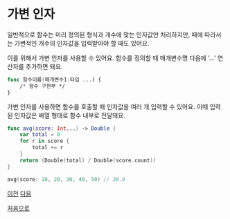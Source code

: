 # 가변 인자

일반적으로 함수는 미리 정의된 형식과 개수에 맞는 인자값만 처리하지만, 때에 따라서는 가변적인 개수의 인자값을 입력받아야 할 때도 있어요.

이를 위해서 가변 인자를 사용할 수 있어요. 함수를 정의할 때 매개변수명 다음에 '...' 연산자를 추가하면 돼요.

```swift
func 함수이름(매개변수1:타입 ...) {
    /* 함수 구현부 */
}
```

가변 인자를 사용하면 함수를 호출할 때 인자값을 여러 개 입력할 수 있어요. 이때 입력된 인자값은 배열 형태로 함수 내부로 전달돼요.

```swift
func avg(score: Int...) -> Double {
    var total = 0
    for r in score {
        total += r
    }
    return (Double(total) / Double(score.count))
}

avg(score: 10, 20, 30, 40, 50) // 30.0
```

[이전](https://github.com/MojitoBar/iOS-DeepDive/blob/main/%EA%BC%BC%EA%BC%BC%ED%95%9C_%EC%9E%AC%EC%9D%80%EC%94%A8%EC%9D%98_Swift_%EB%AC%B8%EB%B2%95%ED%8E%B8/7.2.1.md)
[다음](https://github.com/MojitoBar/iOS-DeepDive/blob/main/%EA%BC%BC%EA%BC%BC%ED%95%9C_%EC%9E%AC%EC%9D%80%EC%94%A8%EC%9D%98_Swift_%EB%AC%B8%EB%B2%95%ED%8E%B8/7.2.3.md)

[처음으로](https://github.com/MojitoBar/iOS-DeepDive/blob/main/%EA%BC%BC%EA%BC%BC%ED%95%9C_%EC%9E%AC%EC%9D%80%EC%94%A8%EC%9D%98_Swift_%EB%AC%B8%EB%B2%95%ED%8E%B8/README.md)
